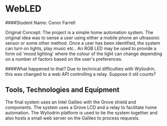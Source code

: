 # WebLED
####Student Name:  Conor Farrell

Original Concept:
The project is a simple home automation system. The original idea was to sense a user using either a mobile phone an ultrasonic sensor or some other method. 
Once a user has been identified, the system can turn on lights, play music etc.. An RGB LED may be used to provide a form od 'mood lighting' where the colour of the light can change depending on a number of factors based on the user's preferences.


####What happened to that?
Due to technical difficulties with Wyliodrin, this was changed to a web API controlling a relay. Suppose it stil counts?

## Tools, Technologies and Equipment

The final system uses an Intel Galileo with the Grove shield and components. The system uses a Grove LCD and a relay to facilitate home automation. The Wyliodrin platform is used to tie the system together and also hosts a small web server on the Galileo to process requests.




